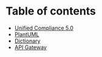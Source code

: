 # Table of contents

* [Unified Compliance 5.0](README.md)
* [PlantUML](plantuml.md)
* [Dictionary](dictionary.md)
* [API Gateway](api-gateway.md)
